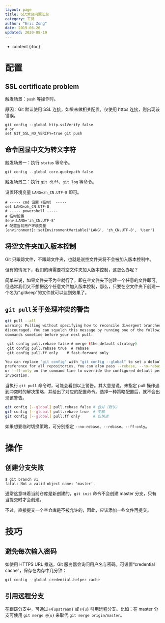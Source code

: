 ```yaml
---
layout: page
title: Git常见问题汇总
category: 工具
author: "Eric Zong"
date: 2019-06-26
updated: 2020-08-19
---
```


* content
{:toc}

# 配置

## SSL certificate problem

触发场景：`push` 等操作时。

原因：Git 默认使用 SSL 连接，如果未做相关配置，仅使用 https 连接，则出现该错误。

```shell
git config --global http.sslVerify false
# or
set GIT_SSL_NO_VERIFY=true git push
```

## 命令回显中文为转义字符

触发场景一：执行 `status` 等命令。

```shell
git config --global core.quotepath false
```

触发场景二：执行 `git diff`、`git log` 等命令。

设置环境变量 `LANG=zh_CN.UTF-8` 即可。

```shell
# ----- cmd 设置（临时） -----
set LANG=zh_CN.UTF-8
# ----- powershell -----
# 临时设置
$env:LANG='zh_CN.UTF-8'
# 配置当前用户环境变量
[environment]::setEnvironmentVariable('LANG', 'zh_CN.UTF-8', 'User')
```

## 将空文件夹加入版本控制

Git 只跟踪文件，不跟踪文件夹，也就是说空文件夹将不会被加入版本控制中。

但有的情况下，我们的确需要将空文件夹加入版本控制，这怎么办呢？

简单来说，如果文件夹不为空就行了，即在空文件夹下创建一个任意的文件即可。但通常我们又不想把这个任意文件加入版本控制，那么，只要在空文件夹下创建一个名为“.gitkeep”的文件就可以达到效果了。

## `git pull`关于处理冲突的警告

```bash
git pull --all
warning: Pulling without specifying how to reconcile divergent branches is
discouraged. You can squelch this message by running one of the following
commands sometime before your next pull:

 git config pull.rebase false # merge (the default strategy)
 git config pull.rebase true  # rebase
 git config pull.ff only    # fast-forward only

You can replace "git config" with "git config --global" to set a default
preference for all repositories. You can also pass --rebase, --no-rebase,
or --ff-only on the command line to override the configured default per
invocation.
```

当执行 `git pull` 命令时，可能会看到以上警告。其大意是说，未指定 pull 操作遇到冲突时的解决策略，并给出了对应的配置命令。选择一种策略配置后，就不会出现该警告。

```bash
git config [--global] pull.rebase false	# 合并（默认）
git config [--global] pull.rebase true	# 变基
git config [--global] pull.ff only		# 仅快进
```

如果想要临时切换策略，可分别指定 `--no-rebase`、`--rebase`、`--ff-only`。

# 操作

## 创建分支失败

```shell
$ git branch v1
fatal: Not a valid object name: 'master'.
```

通常这意味着当前仓库是新创建的，`git init` 命令不会创建 master 分支，只有当提交时才会创建。

不过，直接提交一个空仓库是不被允许的，因此，应该添加一些文件再提交。

# 技巧

## 避免每次输入密码

如使用 HTTPS URL 推送，Git 服务器会询问用户名与密码。可设置“credential cache”，保存在内存中几分钟：

```shell
git config --global credential.helper cache
```

## 引用远程分支

在跟踪分支中，可通过 `@{upstream}` 或 `@{u}` 引用远程分支。比如：在 master 分支可使用 `git merge @{u}` 来取代 `git merge origin/master`。


